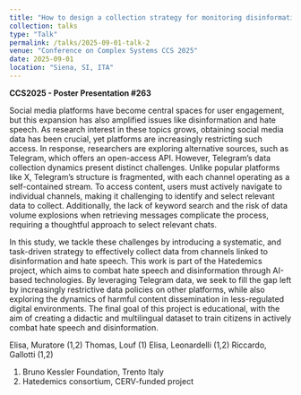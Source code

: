 ```yaml
---
title: "How to design a collection strategy for monitoring disinformation and hate speech in Telegram' as a poster session."
collection: talks
type: "Talk"
permalink: /talks/2025-09-01-talk-2
venue: "Conference on Complex Systems CCS 2025"
date: 2025-09-01
location: "Siena, SI, ITA"
---
```


**CCS2025 - Poster Presentation #263**

Social media platforms have become central spaces for user engagement, but this expansion has also amplified issues like disinformation and hate speech. As research interest in these topics grows, obtaining social media data has been crucial, yet platforms are increasingly restricting such access. In response, researchers are exploring alternative sources, such as Telegram, which offers an open-access API. However, Telegram’s data collection dynamics present distinct challenges. Unlike popular platforms like X, Telegram’s structure is fragmented, with each channel operating as a self-contained stream. To access content, users must actively navigate to individual channels, making it challenging to identify and select relevant data to collect. Additionally, the lack of keyword search and the risk of data volume explosions when retrieving messages complicate the process, requiring a thoughtful approach to select relevant chats.

In this study, we tackle these challenges by introducing a systematic, and task-driven strategy to effectively collect data from channels linked to disinformation and hate speech. This work is part of the Hatedemics project, which aims to combat hate speech and disinformation through AI-based technologies. By leveraging Telegram data, we seek to fill the gap left by increasingly restrictive data policies on other platforms, while also exploring the dynamics of harmful content dissemination in less-regulated digital environments. The final goal of this project is educational, with the aim of creating a didactic and multilingual dataset to train citizens in actively combat hate speech and disinformation.

Elisa, Muratore (1,2) Thomas, Louf (1) Elisa, Leonardelli (1,2) Riccardo, Gallotti (1,2)

1. Bruno Kessler Foundation, Trento Italy
2. Hatedemics consortium, CERV-funded project